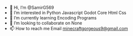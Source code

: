 - 👋 Hi, I’m @SamirG569
- 👀 I’m interested in Python Javascript Godot Core Html Css
- 🌱 I’m currently learning Encoding Programs
- 💞️ I’m looking to collaborate on None
- 📫 How to reach me Email minecraftgorgeous9@gmail.com

<!---
SamirG569/SamirG569 is a ✨ special ✨ repository because its `README.md` (this file) appears on your GitHub profile.
You can click the Preview link to take a look at your changes.
--->
